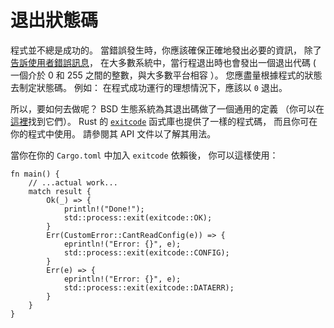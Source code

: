 # 退出狀態碼

程式並不總是成功的。
當錯誤發生時，你應該確保正確地發出必要的資訊，
除了[告訴使用者錯誤訊息](human-communication.html)，
在大多數系統中，當行程退出時也會發出一個退出代碼
( 一個介於 0 和 255 之間的整數，與大多數平台相容 ）。
您應盡量根據程式的狀態去制定狀態碼。
例如： 在程式成功運行的理想情況下，應該以 `0` 退出。

所以，要如何去做呢？ 
BSD 生態系統為其退出碼做了一個通用的定義 （你可以在[這裡][`sysexits.h`]找到它們）。 
Rust 的 [`exitcode`] 函式庫也提供了一樣的程式碼，
而且你可在你的程式中使用。 
請參閱其 API 文件以了解其用法。

當你在你的 `Cargo.toml` 中加入 `exitcode` 依賴後，
你可以這樣使用：

```rust,ignore
fn main() {
    // ...actual work...
    match result {
        Ok(_) => {
            println!("Done!");
            std::process::exit(exitcode::OK);
        }
        Err(CustomError::CantReadConfig(e)) => {
            eprintln!("Error: {}", e);
            std::process::exit(exitcode::CONFIG);
        }
        Err(e) => {
            eprintln!("Error: {}", e);
            std::process::exit(exitcode::DATAERR);
        }
    }
}
```


[`exitcode`]: https://crates.io/crates/exitcode
[`sysexits.h`]: https://www.freebsd.org/cgi/man.cgi?query=sysexits&apropos=0&sektion=0&manpath=FreeBSD+11.2-stable&arch=default&format=html
